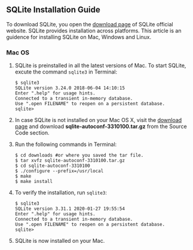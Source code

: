 ## SQLite Installation Guide
To download SQLite, you open the [download page](https://sqlite.org/download.html) of SQLite official website. SQLite provides installation across platforms. This article is an guidence for installing SQLite on Mac, Windows and Linux.
### Mac OS 
1. SQLite is preinstalled in all the latest versions of Mac. To start SQLite, excute the command `sqlite3` in Terminal: 

     ```
     $ sqlite3
     SQLite version 3.24.0 2018-06-04 14:10:15
     Enter ".help" for usage hints.
     Connected to a transient in-memory database.
     Use ".open FILENAME" to reopen on a persistent database.
     sqlite> 
     ```
1. In case SQLite is not installed on your Mac OS X, visit the [download page](https://sqlite.org/download.html) and download **sqlite-autoconf-3310100.tar.gz** from the Source Code section. 
1. Run the following commands in Terminal:
     ```
     $ cd downloads #or where you saved the tar file.
     $ tar xvfz sqlite-autoconf-3310100.tar.gz
     $ cd sqlite-autoconf-3310100
     $ ./configure --prefix=/usr/local
     $ make
     $ make install
     ```
     
1. To verify the installation, run ```sqlite3```:

     ```
     $ sqlite3
     SQLite version 3.31.1 2020-01-27 19:55:54
     Enter ".help" for usage hints.
     Connected to a transient in-memory database.
     Use ".open FILENAME" to reopen on a persistent database.
     sqlite> 
     ```
1. SQLite is now installed on your Mac.
 

